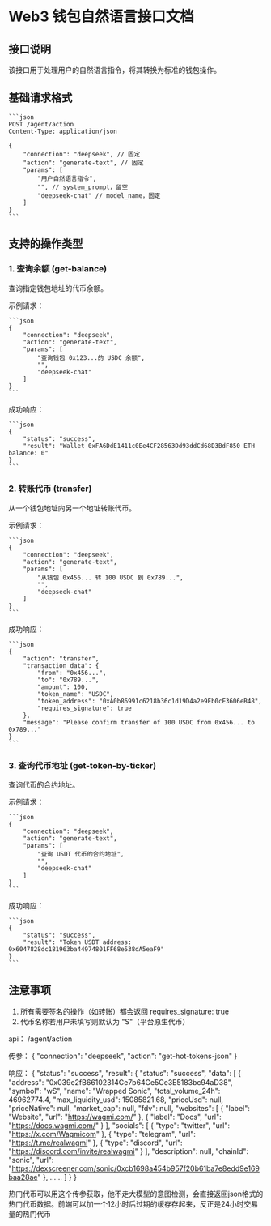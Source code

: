 # Web3 钱包自然语言接口文档

## 接口说明
该接口用于处理用户的自然语言指令，将其转换为标准的钱包操作。

## 基础请求格式

    ```json
    POST /agent/action
    Content-Type: application/json

    {
        "connection": "deepseek", // 固定
        "action": "generate-text", // 固定
        "params": [
            "用户自然语言指令", 
            "", // system_prompt，留空
            "deepseek-chat" // model_name，固定
        ]
    }
    ```

## 支持的操作类型

### 1. 查询余额 (get-balance)
查询指定钱包地址的代币余额。

示例请求：

    ```json
    {
        "connection": "deepseek",
        "action": "generate-text",
        "params": [
            "查询钱包 0x123...的 USDC 余额",
            "",
            "deepseek-chat"
        ]
    }
    ```

成功响应：

    ```json
    {
        "status": "success",
        "result": "Wallet 0xFA6DdE1411c0Ee4CF28563Dd93ddCd68D3BdF850 ETH balance: 0"
    }
    ```

### 2. 转账代币 (transfer)
从一个钱包地址向另一个地址转账代币。

示例请求：

    ```json
    {
        "connection": "deepseek",
        "action": "generate-text",
        "params": [
            "从钱包 0x456... 转 100 USDC 到 0x789...",
            "",
            "deepseek-chat"
        ]
    }
    ```

成功响应：

    ```json
    {
        "action": "transfer",
        "transaction_data": {
            "from": "0x456...",
            "to": "0x789...",
            "amount": 100,
            "token_name": "USDC",
            "token_address": "0xA0b86991c6218b36c1d19D4a2e9Eb0cE3606eB48",
            "requires_signature": true
        },
        "message": "Please confirm transfer of 100 USDC from 0x456... to 0x789..."
    }
    ```

### 3. 查询代币地址 (get-token-by-ticker)
查询代币的合约地址。

示例请求：

    ```json
    {
        "connection": "deepseek",
        "action": "generate-text",
        "params": [
            "查询 USDT 代币的合约地址",
            "",
            "deepseek-chat"
        ]
    }
    ```

成功响应：

    ```json
    {
        "status": "success",
        "result": "Token USDT address: 0x6047828dc181963ba44974801FF68e538dA5eaF9"
    }
    ```

## 注意事项
1. 所有需要签名的操作（如转账）都会返回 requires_signature: true
2. 代币名称若用户未填写则默认为 "S"（平台原生代币）


  api： /agent/action

传参：
{
    "connection": "deepseek",
    "action": "get-hot-tokens-json"
}

响应：
{
    "status": "success",
    "result": {
        "status": "success",
        "data": [
            {
                "address": "0x039e2fB66102314Ce7b64Ce5Ce3E5183bc94aD38",
                "symbol": "wS",
                "name": "Wrapped Sonic",
                "total_volume_24h": 46962774.4,
                "max_liquidity_usd": 15085821.68,
                "priceUsd": null,
                "priceNative": null,
                "market_cap": null,
                "fdv": null,
                "websites": [
                    {
                        "label": "Website",
                        "url": "https://wagmi.com/"
                    },
                    {
                        "label": "Docs",
                        "url": "https://docs.wagmi.com/"
                    }
                ],
                "socials": [
                    {
                        "type": "twitter",
                        "url": "https://x.com/Wagmicom"
                    },
                    {
                        "type": "telegram",
                        "url": "https://t.me/realwagmi"
                    },
                    {
                        "type": "discord",
                        "url": "https://discord.com/invite/realwagmi"
                    }
                ],
                "description": null,
                "chainId": "sonic",
                "url": "https://dexscreener.com/sonic/0xcb1698a454b957f20b61ba7e8edd9e169baa28ae"
            },
          ……        ]
    }
}

热门代币可以用这个传参获取，他不走大模型的意图检测，会直接返回json格式的热门代币数据。前端可以加一个12小时后过期的缓存存起来，反正是24小时交易量的热门代币